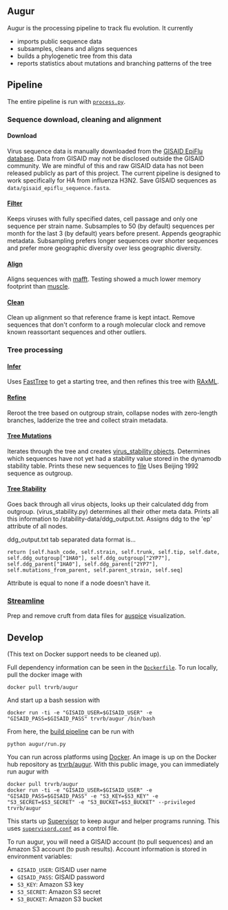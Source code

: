 ## Augur

Augur is the processing pipeline to track flu evolution.  It currently

* imports public sequence data
* subsamples, cleans and aligns sequences
* builds a phylogenetic tree from this data
* reports statistics about mutations and branching patterns of the tree

## Pipeline

The entire pipeline is run with [`process.py`](src/process.py).

### Sequence download, cleaning and alignment

#### Download

Virus sequence data is manually downloaded from the [GISAID EpiFlu database](http://gisaid.org). Data from GISAID may not be disclosed outside the GISAID community. We are mindful of this and raw GISAID data has not been released publicly as part of this project. The current pipeline is designed to work specifically for HA from influenza H3N2. Save GISAID sequences as `data/gisaid_epiflu_sequence.fasta`.

#### [Filter](src/virus_filter.py)

Keeps viruses with fully specified dates, cell passage and only one sequence per strain name. Subsamples to 50 (by default) sequences per month for the last 3 (by default) years before present. Appends geographic metadata. Subsampling prefers longer sequences over shorter sequences and prefer more geographic diversity over less geographic diversity.

#### [Align](src/virus_align.py)

Aligns sequences with [mafft](http://mafft.cbrc.jp/alignment/software/).  Testing showed a much lower memory footprint than [muscle](http://www.drive5.com/muscle/).

#### [Clean](src/virus_clean.py)

Clean up alignment so that reference frame is kept intact. Remove sequences that don't conform to a rough molecular clock and remove known reassortant sequences and other outliers.

### Tree processing

#### [Infer](src/tree_infer.py)

Uses [FastTree](http://meta.microbesonline.org/fasttree/) to get a starting tree, and then refines this tree with [RAxML](http://sco.h-its.org/exelixis/web/software/raxml/). 

#### [Refine](src/tree_refine.py)

Reroot the tree based on outgroup strain, collapse nodes with zero-length branches, ladderize the tree and collect strain metadata.

#### [Tree Mutations](src/tree_mutations.py)

Iterates through the tree and creates [virus_stability objects](src/virus_stability.py). Determines which sequences have not yet had a stability value stored in the dynamodb stability table. Prints these new sequences to [file](stability-data/new_seq_file.txt) Uses Beijing 1992 sequence as outgroup. 

#### [Tree Stability](src/tree_stability.py)

Goes back through all virus objects, looks up their calculated ddg from outgroup. (virus_stability.py) determines all their other meta data. Prints all this information to /stability-data/ddg_output.txt. Assigns ddg to the 'ep' attribute of all nodes. 

ddg_output.txt tab separated data format is...

```
return [self.hash_code, self.strain, self.trunk, self.tip, self.date, self.ddg_outgroup["1HA0"], self.ddg_outgroup["2YP7"], self.ddg_parent["1HA0"], self.ddg_parent["2YP7"], self.mutations_from_parent, self.parent_strain, self.seq]
```
Attribute is equal to none if a node doesn't have it.	
### [Streamline](src/streamline.py)

Prep and remove cruft from data files for [auspice](../auspice/) visualization.

####

## Develop

(This text on Docker support needs to be cleaned up).

Full dependency information can be seen in the [`Dockerfile`](Dockerfile).  To run locally, pull the docker image with

	docker pull trvrb/augur
	
And start up a bash session with

	docker run -ti -e "GISAID_USER=$GISAID_USER" -e "GISAID_PASS=$GISAID_PASS" trvrb/augur /bin/bash
	
From here, the [build pipeline](augur/run.py) can be run with

	python augur/run.py

You can run across platforms using [Docker](https://www.docker.com/).  An image is up on the Docker hub repository as [trvrb/augur](https://registry.hub.docker.com/u/trvrb/augur/).  With this public image, you can immediately run augur with

	docker pull trvrb/augur
	docker run -ti -e "GISAID_USER=$GISAID_USER" -e "GISAID_PASS=$GISAID_PASS" -e "S3_KEY=$S3_KEY" -e "S3_SECRET=$S3_SECRET" -e "S3_BUCKET=$S3_BUCKET" --privileged trvrb/augur
	
This starts up [Supervisor](http://supervisord.org/) to keep augur and helper programs running.  This uses [`supervisord.conf`](supervisord.conf) as a control file.

To run augur, you will need a GISAID account (to pull sequences) and an Amazon S3 account (to push results).  Account information is stored in environment variables:

* `GISAID_USER`: GISAID user name
* `GISAID_PASS`: GISAID password
* `S3_KEY`: Amazon S3 key
* `S3_SECRET`: Amazon S3 secret
* `S3_BUCKET`: Amazon S3 bucket
